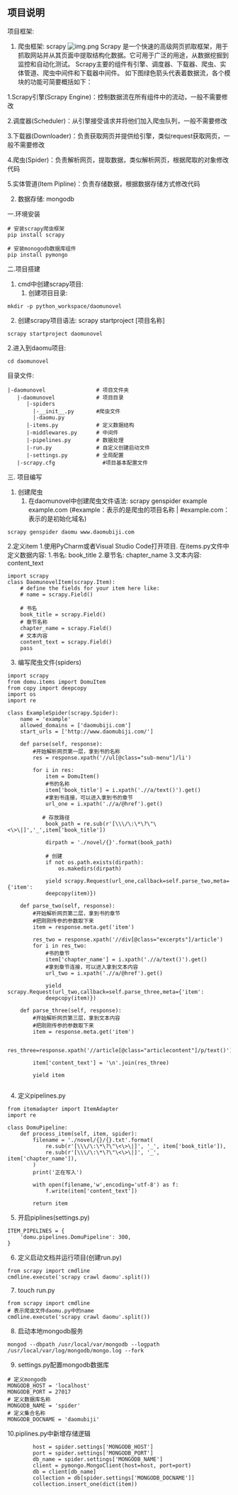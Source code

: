 项目说明
---

项目框架:
1. 爬虫框架: scrapy
![img.png](img.png)
Scrapy 是一个快速的高级网页抓取框架，用于抓取网站并从其页面中提取结构化数据。它可用于广泛的用途，从数据挖掘到监控和自动化测试。
Scrapy主要的组件有引擎、调度器、下载器、爬虫、实体管道、爬虫中间件和下载器中间件。
如下图绿色箭头代表着数据流，各个模块的功能可简要概括如下：

1.Scrapy引擎(Scrapy Engine)：控制数据流在所有组件中的流动，一般不需要修改

2.调度器(Scheduler)：从引擎接受请求并将他们加入爬虫队列，一般不需要修改

3.下载器(Downloader)：负责获取网页并提供给引擎，类似request获取网页，一般不需要修改

4.爬虫(Spider)：负责解析网页，提取数据，类似解析网页，根据爬取的对象修改代码

5.实体管道(Item Pipline)：负责存储数据，根据数据存储方式修改代码


2. 数据存储: mongodb


一.环境安装
```
# 安装scrapy爬虫框架
pip install scrapy

# 安装monogodb数据库组件
pip install pymongo
```

二.项目搭建
1. cmd中创建scrapy项目:
   1. 创建项目目录: 
```
mkdir -p python_workspace/daomunovel
```
   2. 创建scrapy项目语法: scrapy startproject [项目名称]
```commandline
scrapy startproject daomunovel
```

2.进入到daomu项目: 
 ```
 cd daomunovel
 ```
目录文件:
```commandline
|-daomunovel                # 项目文件夹
   |-daomunovel             # 项目目录
      |-spiders               
        |-__init__.py       #爬虫文件
        |-daomu.py
      |-items.py            # 定义数据结构
      |-middlewares.py      # 中间件
      |-pipelines.py        # 数据处理
      |-run.py              # 自定义创建启动文件
      |-settings.py         # 全局配置
   |-scrapy.cfg               #项目基本配置文件
```

三. 项目编写
1. 创建爬虫
   1. 在daomunovel中创建爬虫文件语法: scrapy genspider example example.com (#example：表示的是爬虫的项目名称 | #example.com：表示的是初始化域名)
```
scrapy genspider daomu www.daomubiji.com
```

2.定义item
    1.使用PyCharm或者Visual Studio Code打开项目. 在items.py文件中定义数据内容:
        1.书名: book_title
        2.章节名: chapter_name
        3.文本内容: content_text
```
import scrapy
class DaomunovelItem(scrapy.Item):
    # define the fields for your item here like:
    # name = scrapy.Field()

    # 书名
    book_title = scrapy.Field()
    # 章节名称
    chapter_name = scrapy.Field()
    # 文本内容
    content_text = scrapy.Field()
    pass
```

3. 编写爬虫文件(spiders)

```
import scrapy
from domu.items import DomuItem
from copy import deepcopy
import os
import re
 
class ExampleSpider(scrapy.Spider):
    name = 'example'
    allowed_domains = ['daomubiji.com']
    start_urls = ['http://www.daomubiji.com/']
 
    def parse(self, response):
        #开始解析网页第一层，拿到书的名称
        res = response.xpath('//ul[@class="sub-menu"]/li')
 
        for i in res:
            item = DomuItem()
            #书的名称
            item['book_title'] = i.xpath('.//a/text()').get()
            #拿到书连接，可以进入拿到书的章节
            url_one = i.xpath('.//a/@href').get()
 
           # 存放路径
            book_path = re.sub(r'[\\\/\:\*\?\"\<\>\|]','_',item['book_title'])
 
            dirpath = './novel/{}'.format(book_path)
 
            # 创建
            if not os.path.exists(dirpath):
                os.makedirs(dirpath)
 
            yield scrapy.Request(url_one,callback=self.parse_two,meta={'item':    
            deepcopy(item)})
 
    def parse_two(self, response):
        #开始解析网页第二层，拿到书的章节
        #把刚刚传参的参数取下来
        item = response.meta.get('item')
 
        res_two = response.xpath('//div[@class="excerpts"]/article')
        for i in res_two:
            #书的章节
            item['chapter_name'] = i.xpath('.//a/text()').get()
            #拿到章节连接，可以进入拿到文本内容
            url_two = i.xpath('.//a/@href').get()
            
            yield scrapy.Request(url_two,callback=self.parse_three,meta={'item': 
            deepcopy(item)})
 
    def parse_three(self, response):
        #开始解析网页第三层，拿到文本内容
        #把刚刚传参的参数取下来
        item = response.meta.get('item')  
 
        res_three=response.xpath('//article[@class="articlecontent"]/p/text()').getall()
 
        item['content_text'] = '\n'.join(res_three)
 
        yield item
 
```

4. 定义pipelines.py
```
from itemadapter import ItemAdapter
import re
 
class DomuPipeline:
    def process_item(self, item, spider):
        filename = './novel/{}/{}.txt'.format(
            re.sub(r'[\\\/\:\*\?\"\<\>\|]', '_', item['book_title']),
            re.sub(r'[\\\/\:\*\?\"\<\>\|]', '_', item['chapter_name']),
        )
        print('正在写入')
 
        with open(filename,'w',encoding='utf-8') as f:
            f.write(item['content_text'])
 
        return item

```
    
5. 开启piplines(settings.py)

```
ITEM_PIPELINES = {
    'domu.pipelines.DomuPipeline': 300,
}
```
    
6. 定义启动文档并运行项目(创建run.py)
```commandline
from scrapy import cmdline
cmdline.execute('scrapy crawl daomu'.split())
```

7. touch run.py
```commandline
from scrapy import cmdline
# 表示爬虫文件daomu.py中的name
cmdline.execute('scrapy crawl daomu'.split()) 
```

8. 启动本地mongodb服务
```
mongod --dbpath /usr/local/var/mongodb --logpath /usr/local/var/log/mongodb/mongo.log --fork
```

9. settings.py配置mongodb数据库
```commandline
# 定义mongodb
MONGODB_HOST = 'localhost'
MONGODB_PORT = 27017
# 定义数据库名称
MONGODB_NAME = 'spider'
# 定义集合名称
MONGODB_DOCNAME = 'daomubiji'
```
10.piplines.py中新增存储逻辑
```commandline
        host = spider.settings['MONGODB_HOST']
        port = spider.settings['MONGODB_PORT']
        db_name = spider.settings['MONGODB_NAME']
        client = pymongo.MongoClient(host=host, port=port)
        db = client[db_name]
        collection = db[spider.settings['MONGODB_DOCNAME']]
        collection.insert_one(dict(item))
```


